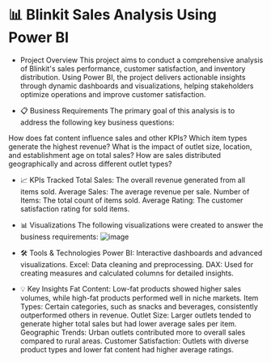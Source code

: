 # 📊 Blinkit Sales Analysis Using Power BI

* Project Overview
This project aims to conduct a comprehensive analysis of Blinkit's sales performance, customer satisfaction, and inventory distribution. Using Power BI, the project delivers actionable insights through dynamic dashboards and visualizations, helping stakeholders optimize operations and improve customer satisfaction.

* 📋 Business Requirements
The primary goal of this analysis is to address the following key business questions:

How does fat content influence sales and other KPIs?
Which item types generate the highest revenue?
What is the impact of outlet size, location, and establishment age on total sales?
How are sales distributed geographically and across different outlet types?

* 📈 KPIs Tracked
Total Sales: The overall revenue generated from all items sold.
Average Sales: The average revenue per sale.
Number of Items: The total count of items sold.
Average Rating: The customer satisfaction rating for sold items.

* 📊 Visualizations
The following visualizations were created to answer the business requirements: ![image](https://github.com/user-attachments/assets/da84b5b6-5594-48d6-8380-1e48d4817f46)

* 🛠️ Tools & Technologies
Power BI: Interactive dashboards and advanced visualizations.
Excel: Data cleaning and preprocessing.
DAX: Used for creating measures and calculated columns for detailed insights.

* 💡 Key Insights
Fat Content: Low-fat products showed higher sales volumes, while high-fat products performed well in niche markets.
Item Types: Certain categories, such as snacks and beverages, consistently outperformed others in revenue.
Outlet Size: Larger outlets tended to generate higher total sales but had lower average sales per item.
Geographic Trends: Urban outlets contributed more to overall sales compared to rural areas.
Customer Satisfaction: Outlets with diverse product types and lower fat content had higher average ratings.
